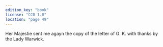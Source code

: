 ```yaml
---
edition_key: "book"
license: "CC0 1.0"
location: "page 49"
---
```

Her
Majestie sent me agayn the copy of the letter of G. K. with thanks
by the Lady Warwick.
